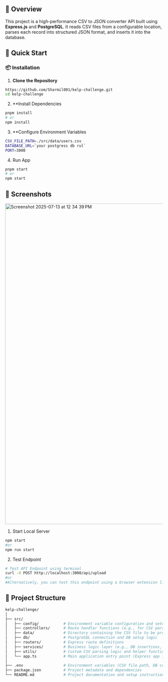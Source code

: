 ## 🚀 Overview

This project is a high-performance CSV to JSON converter API built using **Express.js** and **PostgreSQL**. 
It reads CSV files from a configurable location, parses each record into structured JSON format, and inserts it into the database.

## 🚀 Quick Start

### 📦 Installation
1. **Clone the Repository**

```bash
https://github.com/Sharmil001/kelp-challenge.git
cd kelp-challenge
```

2. **Install Dependencies
```bash
pnpm install
# or
npm install
```

3. **Configure Environment Variables
```bash
CSV_FILE_PATH=./src/data/users.csv
DATABASE_URL=`your postgress db rul`
PORT=3000
```

4. Run App
```bash
pnpm start
# or
npm start
```

##  📸 Screenshots
<img width="1677" height="1024" alt="Screenshot 2025-07-13 at 12 34 39 PM" src="https://github.com/user-attachments/assets/035c7bd7-f2dd-4341-89f1-8b220a18eae6" />

1. Start Local Server
```bash
npm start
#or
npm run start
```

2. Test Endpoint
```bash
# Test API Endpoint using terminal
curl -X POST http://localhost:3000/api/upload
#or
#Alternatively, you can test this endpoint using a browser extension like Postman or any REST client.
```

## 📁 Project Structure
```bash
kelp-challenge/
│
├── src/
│   ├── config/           # Environment variable configuration and setup
│   ├── controllers/      # Route handler functions (e.g., for CSV parsing and uploads)
│   ├── data/             # Directory containing the CSV file to be processed
│   ├── db/               # PostgreSQL connection and DB setup logic
│   ├── routers/          # Express route definitions
│   ├── services/         # Business logic layer (e.g., DB insertions, data transformations)
│   ├── utils/            # Custom CSV parsing logic and helper functions
│   └── app.ts            # Main application entry point (Express app initialization)
│
├── .env                  # Environment variables (CSV file path, DB config)
├── package.json          # Project metadata and dependencies
└── README.md             # Project documentation and setup instructions
```
